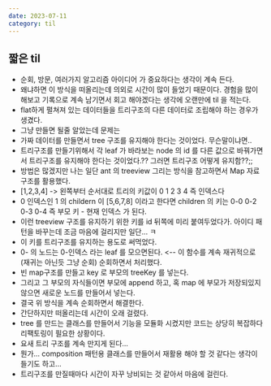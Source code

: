 ```yaml
---
date: 2023-07-11
category: til
---
```


## 짧은 til

- 순회, 방문, 여러가지 알고리즘 아이디어 가 중요하다는 생각이 계속 든다.
- 왜냐하면 이 방식을 떠올리는데 의외로 시간이 많이 들었기 때문이다. 경험을 많이 해보고 기록으로 계속 남기면서 회고 해야겠다는 생각에 오랜만에 til 을 적는다.
- flat하게 펼쳐져 있는 데이터들을 트리구조의 다른 데이터로 조립해야 하는 경우가 생겼다.
- 그냥 만들면 될줄 알았는데 문제는
- 가짜 데이터를 만들면서 tree 구조를 유지해야 한다는 것이었다. 무슨말이냐면..
- 트리구조를 만들기위해서 각 leaf 가 바라보는 node 의 id 를 다른 값으로 바꿔가면서 트리구조를 유지해야 한다는 것이었다.?? 그러면 트리구조 어떻게 유지함??;;
- 방법은 많겠지만 나는 일단 ant 의 treeview 그리는 방식을 참고하면서 Map 자료구조를 활용했다.
- [1,2,3,4] -> 왼쪽부터 순서대로 트리의 키값이 0 1 2 3 4 즉 인덱스다
- 0 인덱스인 1 의 childern 이 [5,6,7,8] 이라고 한다면 children 의 키는 0-0 0-2 0-3 0-4 즉 부모 키 - 현재 인덱스 가 된다.
- 이런 treeview 구조를 유지하기 위한 키를 id 뒤쪽에 미리 붙여두었다가. 아이디 패턴을 바꾸는데 조금 마음에 걸리지만 일단... ㅋ
- 이 키를 트리구조를 유지하는 용도로 써먹었다.
- 0- 의 노드는 0-인덱스 라는 leaf 를 모으면된다. <-- 이 함수를 계속 재귀적으로(재귀는 아닌듯 그냥 순회) 순회하면서 처리했다.
- 빈 map구조를 만들고 key 로 부모의 treeKey 를 넣는다.
- 그리고 그 부모의 자식들이면 부모에 append 하고, 혹 map 에 부모가 저장되있지 않으면 새로운 노드를 만들어서 넣는다.
- 결국 위 방식을 계속 순회하면서 해결한다.
- 간단하지만 떠올리는데 시간이 오래 걸렸다.
- tree 를 만드는 클래스를 만들어서 기능을 모듈화 시켰지만 코드는 상당히 복잡하다 리팩토링이 필요한 상황이다.
- 요새 트리 구조를 계속 만지게 된다...
- 뭔가... composition 패턴용 클래스를 만들어서 재활용 해야 할 것 같다는 생각이 들기도 하고...
- 트리구조를 만질때마다 시간이 자꾸 낭비되는 것 같아서 마음에 걸린다.
